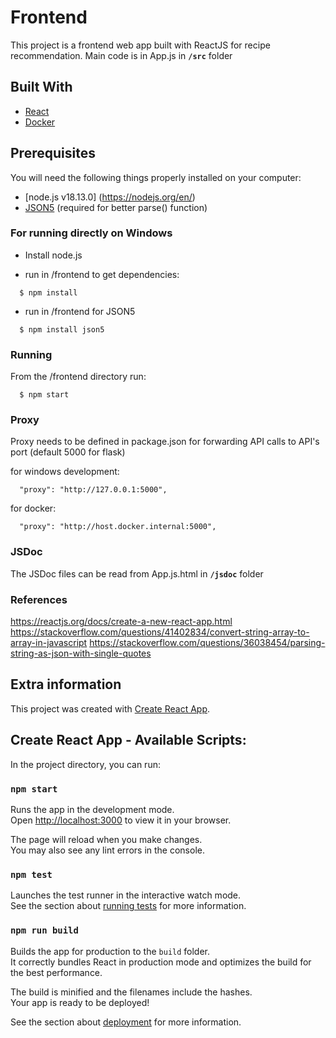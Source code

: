 # Frontend

This project is a frontend web app built with ReactJS for recipe recommendation.
Main code is in App.js in **`/src`** folder


## Built With

* [React](https://reactjs.org/)
* [Docker](https://www.docker.com/)

## Prerequisites

You will need the following things properly installed on your computer:
* [node.js v18.13.0] (https://nodejs.org/en/)
* [JSON5](https://json5.org/) (required for better parse() function)


### For running directly on Windows

* Install node.js

* run in /frontend to get dependencies:
```
  $ npm install
```

* run in /frontend for JSON5
```
  $ npm install json5
```

### Running
From the /frontend directory run:
```
  $ npm start
```

### Proxy

Proxy needs to be defined in package.json for forwarding API calls to API's port (default 5000 for flask)

for windows development:
```
  "proxy": "http://127.0.0.1:5000",
```

for docker:
```
  "proxy": "http://host.docker.internal:5000",
```

### JSDoc

The JSDoc files can be read from App.js.html in **`/jsdoc`** folder

### References
https://reactjs.org/docs/create-a-new-react-app.html
https://stackoverflow.com/questions/41402834/convert-string-array-to-array-in-javascript
https://stackoverflow.com/questions/36038454/parsing-string-as-json-with-single-quotes




## Extra information

This project was created with [Create React App](https://github.com/facebook/create-react-app).

## Create React App - Available Scripts:

In the project directory, you can run:

### `npm start`

Runs the app in the development mode.\
Open [http://localhost:3000](http://localhost:3000) to view it in your browser.

The page will reload when you make changes.\
You may also see any lint errors in the console.

### `npm test`

Launches the test runner in the interactive watch mode.\
See the section about [running tests](https://facebook.github.io/create-react-app/docs/running-tests) for more information.

### `npm run build`

Builds the app for production to the `build` folder.\
It correctly bundles React in production mode and optimizes the build for the best performance.

The build is minified and the filenames include the hashes.\
Your app is ready to be deployed!

See the section about [deployment](https://facebook.github.io/create-react-app/docs/deployment) for more information.
